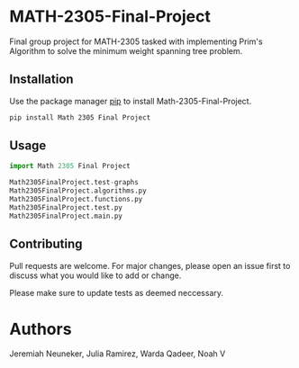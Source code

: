 # MATH-2305-Final-Project
 Final group project for MATH-2305 tasked with implementing Prim's Algorithm to solve the minimum weight spanning tree problem.

## Installation

Use the package manager [pip](https://pip.pypa.io/en/stable/) to install Math-2305-Final-Project.

```bash
pip install Math 2305 Final Project
```
## Usage

```python
import Math 2305 Final Project

Math2305FinalProject.test-graphs
Math2305FinalProject.algorithms.py
Math2305FinalProject.functions.py
Math2305FinalProject.test.py
Math2305FinalProject.main.py
```
## Contributing
Pull requests are welcome. For major changes, please open an issue first to discuss what you would like to add or change.

Please make sure to update tests as deemed neccessary.

# Authors
Jeremiah Neuneker, Julia Ramirez, Warda Qadeer, Noah V

